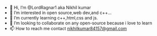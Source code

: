 - 👋 Hi, I’m @LordRagnar1 aka Nikhil kumar
- 👀 I’m interested in open source,web dev,and c++...
- 🌱 I’m currently learning c++,html,css and js.
- 💞️ I’m looking to collaborate on any open-source because i love to learn
- 📫 How to reach me contact nikhilkumar84157@gmail.com

<!---
LordRagnar1/LordRagnar1 is a ✨ special ✨ repository because its `README.md` (this file) appears on your GitHub profile.
You can click the Preview link to take a look at your changes.
--->

